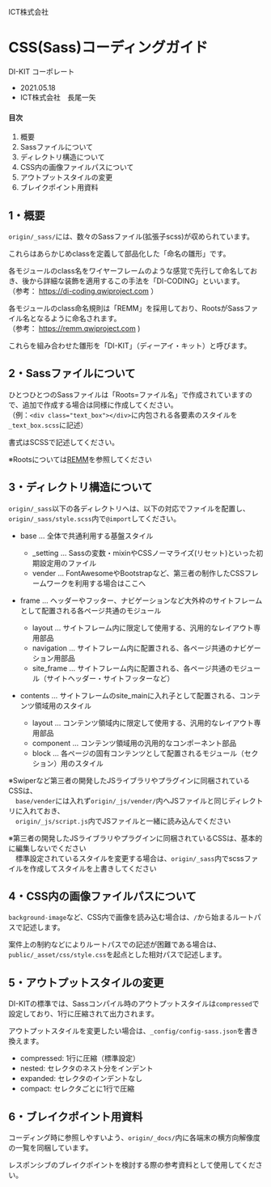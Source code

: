 ICT株式会社

CSS(Sass)コーディングガイド
==================================================
DI-KIT コーポレート

* 2021.05.18
* ICT株式会社　長尾一矢

#### 目次


1. 概要
2. Sassファイルについて
3. ディレクトリ構造について
4. CSS内の画像ファイルパスについて
5. アウトプットスタイルの変更
6. ブレイクポイント用資料


1・概要
--------------------------------------------------

`origin/_sass/`には、数々のSassファイル(拡張子scss)が収められています。  

これらはあらかじめclassを定義して部品化した「命名の雛形」です。

各モジュールのclass名をワイヤーフレームのような感覚で先行して命名しておき、後から詳細な装飾を適用するこの手法を「DI-CODING」といいます。  
（参考： https://di-coding.qwiproject.com ）

各モジュールのclass命名規則は「REMM」を採用しており、RootsがSassファイル名となるように命名されます。  
（参考： https://remm.qwiproject.com )

これらを組み合わせた雛形を「DI-KIT」（ディーアイ・キット）と呼びます。


2・Sassファイルについて
--------------------------------------------------

ひとつひとつのSassファイルは「Roots=ファイル名」で作成されていますので、追加で作成する場合は同様に作成してください。  
（例：`<div class="text_box"></div>`に内包される各要素のスタイルを`_text_box.scss`に記述）

書式はSCSSで記述してください。

※Rootsについては[REMM](https://remm.qwiproject.com)を参照してください


<div class="new_page" style="page-break-after:always"></div><!--印刷改頁-->


3・ディレクトリ構造について
--------------------------------------------------

`origin/_sass`以下の各ディレクトリへは、以下の対応でファイルを配置し、`origin/_sass/style.scss`内で`@import`してください。

* base … 全体で共通利用する基盤スタイル
	* _setting … Sassの変数・mixinやCSSノーマライズ(リセット)といった初期設定用のファイル
	* vender … FontAwesomeやBootstrapなど、第三者の制作したCSSフレームワークを利用する場合はここへ

* frame … ヘッダーやフッター、ナビゲーションなど大外枠のサイトフレームとして配置される各ページ共通のモジュール
	* layout … サイトフレーム内に限定して使用する、汎用的なレイアウト専用部品
	* navigation … サイトフレーム内に配置される、各ページ共通のナビゲーション用部品
	* site_frame … サイトフレーム内に配置される、各ページ共通のモジュール（サイトヘッダー・サイトフッターなど）

* contents … サイトフレームのsite_mainに入れ子として配置される、コンテンツ領域用のスタイル
	* layout … コンテンツ領域内に限定して使用する、汎用的なレイアウト専用部品
	* component … コンテンツ領域用の汎用的なコンポーネント部品
	* block … 各ページの固有コンテンツとして配置されるモジュール（セクション）用のスタイル

※Swiperなど第三者の開発したJSライブラリやプラグインに同梱されているCSSは、  
　`base/vender`には入れず`origin/_js/vender/`内へJSファイルと同じディレクトリに入れておき、  
　`origin/_js/script.js`内でJSファイルと一緒に読み込んでください

※第三者の開発したJSライブラリやプラグインに同梱されているCSSは、基本的に編集しないでください  
　標準設定されているスタイルを変更する場合は、`origin/_sass`内でscssファイルを作成してスタイルを上書きしてください



4・CSS内の画像ファイルパスについて
--------------------------------------------------

`background-image`など、CSS内で画像を読み込む場合は、`/`から始まるルートパスで記述します。

案件上の制約などによりルートパスでの記述が困難である場合は、`public/_asset/css/style.css`を起点とした相対パスで記述します。



5・アウトプットスタイルの変更
--------------------------------------------------

DI-KITの標準では、Sassコンパイル時のアウトプットスタイルは`compressed`で設定しており、1行に圧縮されて出力されます。

アウトプットスタイルを変更したい場合は、`_config/config-sass.json`を書き換えます。

* compressed: 1行に圧縮（標準設定）
* nested: セレクタのネスト分をインデント
* expanded: セレクタのインデントなし
* compact: セレクタごとに1行で圧縮


<div class="new_page" style="page-break-after:always"></div>


6・ブレイクポイント用資料
--------------------------------------------------

コーディング時に参照しやすいよう、`origin/_docs/`内に各端末の横方向解像度の一覧を同梱しています。

レスポンシブのブレイクポイントを検討する際の参考資料として使用してください。